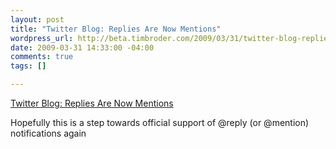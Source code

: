 ```yaml
--- 
layout: post
title: "Twitter Blog: Replies Are Now Mentions"
wordpress_url: http://beta.timbroder.com/2009/03/31/twitter-blog-replies-are-now-mentions/
date: 2009-03-31 14:33:00 -04:00
comments: true
tags: []

---
```

<a href="http://blog.twitter.com/2009/03/replies-are-now-mentions.html">Twitter Blog: Replies Are Now Mentions</a>

Hopefully this is a step towards official support of @reply (or @mention) notifications again
